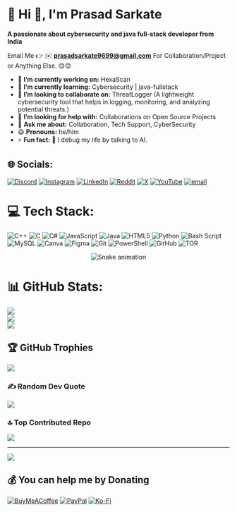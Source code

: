# 💫 Hi 👋, I'm Prasad Sarkate
**A passionate about cybersecurity and java full-stack developer from India**

Email Me 👉 ✉️ **prasadsarkate9699@gmail.com** For Collaboration/Project or Anything Else. 😊😊

- 🔭 **I’m currently working on:** HexaScan
- 🌱 **I’m currently learning:** Cybersecurity | java-fullstack
- 👯 **I’m looking to collaborate on:** ThreatLogger (A lightweight cybersecurity tool that helps in logging, monitoring, and analyzing potential threats.)
- 🤔 **I’m looking for help with:** Collaborations on Open Source Projects
- 💬 **Ask me about:** Collaboration, Tech Support, CyberSecurity 
- 😄 **Pronouns:** he/him 
- ⚡ **Fun fact:** 🤖 I debug my life by talking to AI.
  
## 🌐 Socials:
[![Discord](https://img.shields.io/badge/Discord-%237289DA.svg?logo=discord&logoColor=white)](https://discord.gg/https://discord.gg/MQqaY6mA) [![Instagram](https://img.shields.io/badge/Instagram-%23E4405F.svg?logo=Instagram&logoColor=white)](https://instagram.com/prasad_sarkate?igsh=Zm1vYXBhenF1MW9q) [![LinkedIn](https://img.shields.io/badge/LinkedIn-%230077B5.svg?logo=linkedin&logoColor=white)](https://linkedin.com/in/https://www.linkedin.com/in/prasadsarkate) [![Reddit](https://img.shields.io/badge/Reddit-%23FF4500.svg?logo=Reddit&logoColor=white)](https://reddit.com/user/https://www.reddit.com/u/prasad_sarkate/s/NNEaSWBXzR) [![X](https://img.shields.io/badge/X-black.svg?logo=X&logoColor=white)](https://x.com/@Prasad_Sarkate) [![YouTube](https://img.shields.io/badge/YouTube-%23FF0000.svg?logo=YouTube&logoColor=white)](https://youtube.com/@https://youtube.com/@hexacoresecurity?si=YWCoVfAaZNF2DZ5g) [![email](https://img.shields.io/badge/Email-D14836?logo=gmail&logoColor=white)](mailto:prasadsarkate9699@gmail.com) 

# 💻 Tech Stack:
![C++](https://img.shields.io/badge/c++-%2300599C.svg?style=for-the-badge&logo=c%2B%2B&logoColor=white) ![C](https://img.shields.io/badge/c-%2300599C.svg?style=for-the-badge&logo=c&logoColor=white) ![C#](https://img.shields.io/badge/c%23-%23239120.svg?style=for-the-badge&logo=csharp&logoColor=white) ![JavaScript](https://img.shields.io/badge/javascript-%23323330.svg?style=for-the-badge&logo=javascript&logoColor=%23F7DF1E) ![Java](https://img.shields.io/badge/java-%23ED8B00.svg?style=for-the-badge&logo=openjdk&logoColor=white) ![HTML5](https://img.shields.io/badge/html5-%23E34F26.svg?style=for-the-badge&logo=html5&logoColor=white) ![Python](https://img.shields.io/badge/python-3670A0?style=for-the-badge&logo=python&logoColor=ffdd54) ![Bash Script](https://img.shields.io/badge/bash_script-%23121011.svg?style=for-the-badge&logo=gnu-bash&logoColor=white) ![MySQL](https://img.shields.io/badge/mysql-4479A1.svg?style=for-the-badge&logo=mysql&logoColor=white) ![Canva](https://img.shields.io/badge/Canva-%2300C4CC.svg?style=for-the-badge&logo=Canva&logoColor=white) ![Figma](https://img.shields.io/badge/figma-%23F24E1E.svg?style=for-the-badge&logo=figma&logoColor=white) ![Git](https://img.shields.io/badge/git-%23F05033.svg?style=for-the-badge&logo=git&logoColor=white) ![PowerShell](https://img.shields.io/badge/PowerShell-%235391FE.svg?style=for-the-badge&logo=powershell&logoColor=white) ![GitHub](https://img.shields.io/badge/github-%23121011.svg?style=for-the-badge&logo=github&logoColor=white) ![TOR](https://img.shields.io/badge/tor-%237E4798.svg?style=for-the-badge&logo=tor-project&logoColor=white)

<!-- Snake Game Repo View -->

<div align="center">
  <img src="https://profile-readme-generator.com/assets/snake.svg" alt="Snake animation" />
</div>

# 📊 GitHub Stats:
![](https://github-readme-stats.vercel.app/api?username=Prasadsarkate&theme=dark&hide_border=false&include_all_commits=true&count_private=true)<br/>
![](https://nirzak-streak-stats.vercel.app/?user=Prasadsarkate&theme=dark&hide_border=false)<br/>
![](https://github-readme-stats.vercel.app/api/top-langs/?username=Prasadsarkate&theme=dark&hide_border=false&include_all_commits=true&count_private=true&layout=compact)

## 🏆 GitHub Trophies
![](https://github-profile-trophy.vercel.app/?username=Prasadsarkate&theme=radical&no-frame=false&no-bg=true&margin-w=4)

### ✍️ Random Dev Quote
![](https://quotes-github-readme.vercel.app/api?type=horizontal&theme=radical)

### 🔝 Top Contributed Repo
![](https://github-contributor-stats.vercel.app/api?username=Prasadsarkate&limit=5&theme=dark&combine_all_yearly_contributions=true)

---
[![](https://visitcount.itsvg.in/api?id=Prasadsarkate&icon=0&color=0)](https://visitcount.itsvg.in)

  ## 💰 You can help me by Donating
  [![BuyMeACoffee](https://img.shields.io/badge/Buy%20Me%20a%20Coffee-ffdd00?style=for-the-badge&logo=buy-me-a-coffee&logoColor=black)](https://buymeacoffee.com/prasadsarkh) [![PayPal](https://img.shields.io/badge/PayPal-00457C?style=for-the-badge&logo=paypal&logoColor=white)](https://paypal.me/PrasadSarkate) [![Ko-Fi](https://img.shields.io/badge/Ko--fi-F16061?style=for-the-badge&logo=ko-fi&logoColor=white)](https://ko-fi.com/prasadsarkate) 

  
<!-- Proudly created with GPRM ( https://gprm.itsvg.in ) -->
